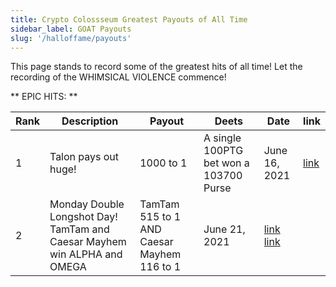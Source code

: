 ```yaml
---
title: Crypto Colossseum Greatest Payouts of All Time
sidebar_label: GOAT Payouts
slug: '/halloffame/payouts'
---
```


This page stands to record some of the greatest hits of all time!
Let the recording of the WHIMSICAL VIOLENCE commence!

** EPIC HITS: **

| Rank  	| Description 	| Payout| Deets  	| Date  	| link  |
|---	|---	|---	|---	|---    |---    |
| 1 | Talon pays out huge! | 1000 to 1 | A single 100PTG bet won a 103700 Purse | June 16, 2021 | [link](https://arena.cryptocolosseum.com/tournament/1099528405191)
| 2 | Monday Double Longshot Day!  TamTam and Caesar Mayhem win ALPHA and OMEGA | TamTam 515 to 1 AND Caesar Mayhem 116 to 1 | June 21, 2021 | [link](https://arena.cryptocolosseum.com/tournament/1099528405201) [link](https://arena.cryptocolosseum.com/tournament/1099528405202)
